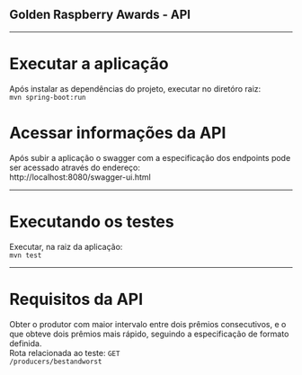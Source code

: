 ## Golden Raspberry Awards - API

----

# Executar a aplicação

Após instalar as dependências do projeto, executar no diretóro raiz:
<br>
```mvn spring-boot:run```

# Acessar informações da API

Após subir a aplicação o swagger com a especificação dos endpoints pode ser acessado através do endereço:
<br>
http://localhost:8080/swagger-ui.html

----

# Executando os testes

Executar, na raiz da aplicação:
<br>
```mvn test```

----

# Requisitos da API

Obter o produtor com maior intervalo entre dois prêmios consecutivos, e o que
obteve dois prêmios mais rápido, seguindo a especificação de formato definida.
<br>
Rota relacionada ao teste: ```GET```
<br>
```/producers/bestandworst```